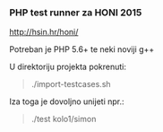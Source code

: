 <h3>PHP test runner za HONI 2015</h3>

http://hsin.hr/honi/

Potreban je PHP 5.6+ te neki noviji g++

U direktoriju projekta pokrenuti:
>  ./import-testcases.sh

Iza toga je dovoljno unijeti npr.:
> ./test kolo1/simon
